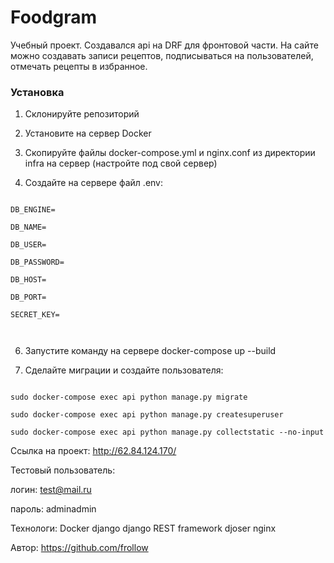 # Foodgram

Учебный проект. Создавался api на DRF для фронтовой части.
На сайте можно создавать записи рецептов, подписываться на пользователей, отмечать рецепты в избранное.

### Установка

  

1. Склонируйте репозиторий

2. Установите на сервер Docker

4. Скопируйте файлы docker-compose.yml и nginx.conf из директории infra на сервер (настройте под свой сервер)

5. Создайте на сервере файл .env:

  

```

DB_ENGINE=

DB_NAME=

DB_USER=

DB_PASSWORD=

DB_HOST=

DB_PORT=

SECRET_KEY=

  

```

  

6. Запустите команду на сервере docker-compose up --build

7. Сделайте миграции и создайте пользователя:

  
  

```

sudo docker-compose exec api python manage.py migrate

sudo docker-compose exec api python manage.py createsuperuser

sudo docker-compose exec api python manage.py collectstatic --no-input

```

  

Ссылка на проект: http://62.84.124.170/

  

Тестовый пользователь:

логин: test@mail.ru

пароль: adminadmin

  

Технологи: Docker django django REST framework djoser nginx

Автор: https://github.com/frollow